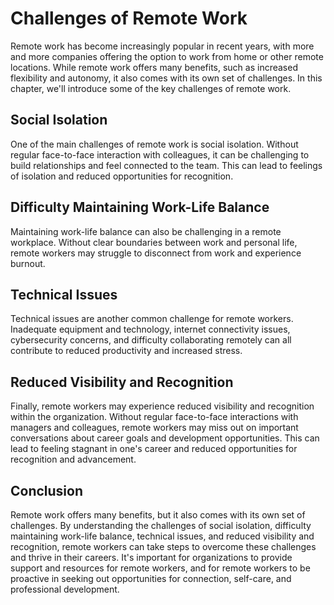 # Challenges of Remote Work

Remote work has become increasingly popular in recent years, with more and more companies offering the option to work from home or other remote locations. While remote work offers many benefits, such as increased flexibility and autonomy, it also comes with its own set of challenges. In this chapter, we'll introduce some of the key challenges of remote work.

Social Isolation
----------------

One of the main challenges of remote work is social isolation. Without regular face-to-face interaction with colleagues, it can be challenging to build relationships and feel connected to the team. This can lead to feelings of isolation and reduced opportunities for recognition.

Difficulty Maintaining Work-Life Balance
----------------------------------------

Maintaining work-life balance can also be challenging in a remote workplace. Without clear boundaries between work and personal life, remote workers may struggle to disconnect from work and experience burnout.

Technical Issues
----------------

Technical issues are another common challenge for remote workers. Inadequate equipment and technology, internet connectivity issues, cybersecurity concerns, and difficulty collaborating remotely can all contribute to reduced productivity and increased stress.

Reduced Visibility and Recognition
----------------------------------

Finally, remote workers may experience reduced visibility and recognition within the organization. Without regular face-to-face interactions with managers and colleagues, remote workers may miss out on important conversations about career goals and development opportunities. This can lead to feeling stagnant in one's career and reduced opportunities for recognition and advancement.

Conclusion
----------

Remote work offers many benefits, but it also comes with its own set of challenges. By understanding the challenges of social isolation, difficulty maintaining work-life balance, technical issues, and reduced visibility and recognition, remote workers can take steps to overcome these challenges and thrive in their careers. It's important for organizations to provide support and resources for remote workers, and for remote workers to be proactive in seeking out opportunities for connection, self-care, and professional development.

